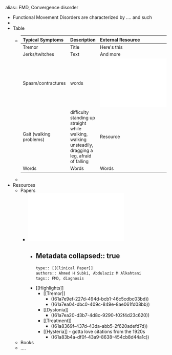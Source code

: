 alias:: FMD, Convergence disorder

- Functional Movement Disorders are characterized by .... and such
-
- Table
	- | Typical Symptoms     | Description | External Resource |
	  |--|--|--|
	  | Tremor     | Title       | Here's this   |
	  | Jerks/twitches   | Text        | And more      |
	  | Spasm/contractures | words | ![functional-movement-disorders-updated-overview.pdf](../assets/functional-movement-disorders-updated-overview_1638392725184_0.pdf) |
	  | Gait (walking problems) | difficulty standing up straight while walking, walking unsteadily, dragging a leg, afraid of falling | Resource |
	  |Words |Words|Words|
	-
- Resources
	- Papers
		- ![functional-movement-disorders-updated-overview.pdf](../assets/functional-movement-disorders-updated-overview_1638394057025_0.pdf)
			- Metadata
			  collapsed:: true
				-
				  type:: [[Clinical Paper]]
				  authors:: Ahmed H Subki, Abdulaziz M Alkahtani
				  tags:: FMD, diagnosis
			- [[Highlights]]
				- [[Tremor]]
					- ((61a7e9ef-227d-494d-bcb1-46c5cdbc03bd))
					- ((61a7ea04-dbc0-409c-849e-8ae061fd08bb))
				- [[Dystonia]]
					- ((61a7ea20-d3b7-4d8c-9290-f02f4d23c620))
				- [[Treatment]]
					- ((61a8369f-437d-43da-abb5-2f620adefd7d))
				- [[Hysteria]] - gotta love citations from the 1920s
					- ((61a83b4a-df0f-43a9-8638-454cb8d44a1c))
	- Books
	- ....